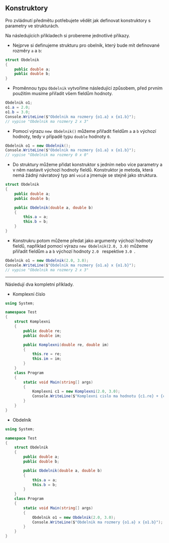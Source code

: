 ## Konstruktory 

Pro zvládnutí předmětu potřebujete vědět jak definovat konstruktory s parametry ve strukturách. 

Na následujících příkladech si probereme jednotlivé příkazy. 

* Nejprve si definujeme strukturu pro obelník, který bude mít definované rozměry `a` a `b`:
```cs 
struct Obdelnik
{
    public double a;
    public double b;
}
```
* Proměnnou typu `Obdelnik` vytvoříme následující způsobem, před prvním použitím musíme přiřadit všem fieldům hodnoty.
```cs 
Obdelnik o1;
o1.a = 2.0;
o1.b = 3.0;
Console.WriteLine($"Obdelnik ma rozmery {o1.a} x {o1.b}");
// vypise "Obdelnik ma rozmery 2 x 3"
```
* Pomocí výrazu `new Obdelnik()` můžeme přiřadit fieldům `a` a `b` výchozí hodnoty, tedy v případě typu `double` hodnoty `0`.
```cs 
Obdelnik o1 = new Obdelnik();
Console.WriteLine($"Obdelnik ma rozmery {o1.a} x {o1.b}");
// vypise "Obdelnik ma rozmery 0 x 0"
```
* Do struktury můžeme přidat konstruktor s jedním nebo více parametry a v něm nastavit výchozí hodnoty fieldů. Konstruktor je metoda, která nemá žádný návratový typ ani `void` a jmenuje se stejně jako struktura.
```cs 
struct Obdelnik
{
    public double a;
    public double b;

    public Obdelnik(double a, double b)
    {
        this.a = a;
        this.b = b;
    }
}
```
* Konstrukru potom můžeme předat jako argumenty výchozí hodnoty fieldů, například pomocí výrazu `new Obdelnik(2.0, 3.0)` můžeme přiřadit fieldům `a` a `b` výchozí hodnoty `2.0 ` respektive `3.0 `.
```cs 
Obdelnik o1 = new Obdelnik(2.0, 3.0);
Console.WriteLine($"Obdelnik ma rozmery {o1.a} x {o1.b}");
// vypise "Obdelnik ma rozmery 2 x 3"
```
---
Následují dva kompletní příklady.

- Komplexní číslo

```cs 
using System;

namespace Test
{
    struct Komplexni
    {
        public double re;
        public double im;

        public Komplexni(double re, double im)
        {
            this.re = re;
            this.im = im;
        }
    }
    class Program
    {
        static void Main(string[] args)
        {
            Komplexni c1 = new Komplexni(2.0, 3.0);
            Console.WriteLine($"Komplexni cislo ma hodnotu {c1.re} + {c1.im}i");
        }
    }
}
```

- Obdelník

```cs 
using System;

namespace Test
{
    struct Obdelnik
    {
        public double a;
        public double b;

        public Obdelnik(double a, double b)
        {
            this.a = a;
            this.b = b;
        }
    }
    class Program
    {
        static void Main(string[] args)
        {
            Obdelnik o1 = new Obdelnik(2.0, 3.0);
            Console.WriteLine($"Obdelnik ma rozmery {o1.a} x {o1.b}");
        }
    }
}
```
